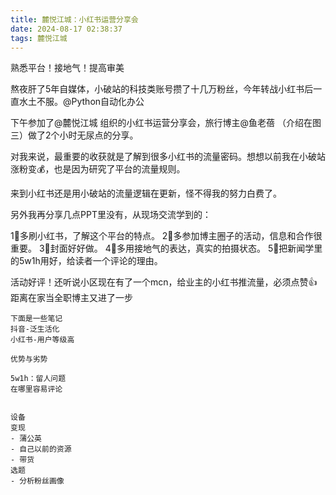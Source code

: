 ```yaml
---
title: 麓悦江城：小红书运营分享会
date: 2024-08-17 02:38:37
tags: 麓悦江城
---
```



熟悉平台！接地气！提高审美

熬夜肝了5年自媒体，小破站的科技类账号攒了十几万粉丝，今年转战小红书后一直水土不服。@Python自动化办公

下午参加了@麓悦江城 组织的小红书运营分享会，旅行博主@鱼老蓓 （介绍在图三）做了2个小时无尿点的分享。

对我来说，最重要的收获就是了解到很多小红书的流量密码。想想以前我在小破站涨粉变💰，也是因为研究了平台的流量规则。

来到小红书还是用小破站的流量逻辑在更新，怪不得我的努力白费了。

另外我再分享几点PPT里没有，从现场交流学到的：

1⃣️多刷小红书，了解这个平台的特点。
2⃣️多参加博主圈子的活动，信息和合作很重要。
3⃣️封面好好做。
4⃣️多用接地气的表达，真实的拍摄状态。
5⃣️把新闻学里的5w1h用好，给读者一个评论的理由。

活动好评！还听说小区现在有了一个mcn，给业主的小红书推流量，必须点赞👍距离在家当全职博主又进了一步

```
下面是一些笔记
抖音-泛生活化
小红书-用户等级高

优势与劣势

5w1h：留人问题
在哪里容易评论


设备
变现
- 蒲公英
- 自己以前的资源
- 带货
选题
- 分析粉丝画像

```